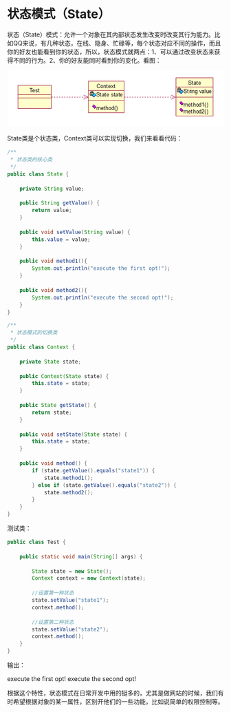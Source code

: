 # **状态模式（State）**

状态（State）模式：允许一个对象在其内部状态发生改变时改变其行为能力。比如QQ来说，有几种状态，在线、隐身、忙碌等，每个状态对应不同的操作，而且你的好友也能看到你的状态，所以，状态模式就两点：1、可以通过改变状态来获得不同的行为。2、你的好友能同时看到你的变化。看图：

![img](状态模式（State）.assets/20190315154046872.png)

State类是个状态类，Context类可以实现切换，我们来看看代码：

```java
/**
 * 状态类的核心类
 */
public class State {
	
	private String value;
	
	public String getValue() {
		return value;
	}
 
	public void setValue(String value) {
		this.value = value;
	}
 
	public void method1(){
		System.out.println("execute the first opt!");
	}
	
	public void method2(){
		System.out.println("execute the second opt!");
	}
}
```

```java
/**
 * 状态模式的切换类
 */
public class Context {
 
	private State state;
 
	public Context(State state) {
		this.state = state;
	}
 
	public State getState() {
		return state;
	}
 
	public void setState(State state) {
		this.state = state;
	}
 
	public void method() {
		if (state.getValue().equals("state1")) {
			state.method1();
		} else if (state.getValue().equals("state2")) {
			state.method2();
		}
	}
}
```

 测试类：

```java
public class Test {
 
	public static void main(String[] args) {
		
		State state = new State();
		Context context = new Context(state);
		
		//设置第一种状态
		state.setValue("state1");
		context.method();
		
		//设置第二种状态
		state.setValue("state2");
		context.method();
	}
}
```

输出：

execute the first opt!
execute the second opt!

根据这个特性，状态模式在日常开发中用的挺多的，尤其是做网站的时候，我们有时希望根据对象的某一属性，区别开他们的一些功能，比如说简单的权限控制等。